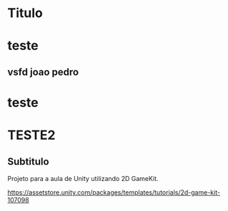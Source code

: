 # Titulo
# teste
## vsfd joao pedro
# teste 
# TESTE2

## Subtitulo

Projeto para a aula de Unity utilizando 2D GameKit.

https://assetstore.unity.com/packages/templates/tutorials/2d-game-kit-107098
